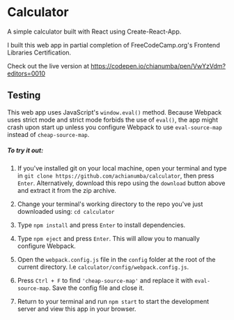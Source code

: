 # Calculator

A simple calculator built with React using Create-React-App.

I built this web app in partial completion of FreeCodeCamp.org's Frontend Libraries Certification.

Check out the live version at https://codepen.io/chianumba/pen/VwYzVdm?editors=0010

## Testing
This web app uses JavaScript's `window.eval()` method. 
Because Webpack uses strict mode and strict mode forbids the use of `eval()`, the app might crash upon start up unless you configure Webpack to use `eval-source-map` instead of `cheap-source-map`.

##### To try it out:
1. If you've installed git on your local machine, open your terminal and type in `git clone https://github.com/achianumba/calculator`, then press `Enter`. Alternatively, download this repo using the `download` button above and extract it from the zip archive.

2. Change your terminal's working directory to the repo you've just downloaded using: ```cd calculator```

3. Type `npm install` and press `Enter` to install dependencies.

4. Type `npm eject` and press `Enter`. This will allow you to manually configure Webpack.

5. Open the `webpack.config.js` file in the `config` folder at the root of the current directory. I.e `calculator/config/webpack.config.js`.

6. Press `Ctrl + F` to find `'cheap-source-map'` and replace it with `eval-source-map`. Save the config file and close it.

7. Return to your terminal and run `npm start` to start the development server and view this app in your browser.